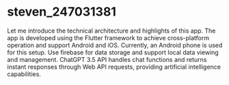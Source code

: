 # steven_247031381

Let me introduce the technical architecture and highlights of this app.
The app is developed using the Flutter framework to achieve cross-platform operation and support Android and iOS. Currently, an Android phone is used for this setup.
Use firebase for data storage and support local data viewing and management.
ChatGPT 3.5 API handles chat functions and returns instant responses through Web API requests, providing artificial intelligence capabilities.
